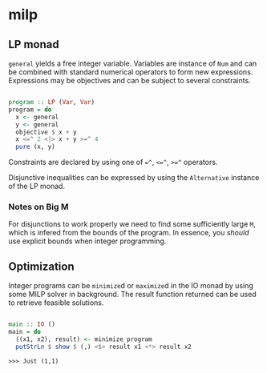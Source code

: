 # milp

## LP monad

`general` yields a free integer variable. Variables are instance of `Num` and can be combined with standard numerical operators to form new expressions. Expressions may be objectives and can be subject to several constraints.

```haskell

program :: LP (Var, Var)
program = do
  x <- general
  y <- general
  objective $ x + y
  x <=^ 2 <|> x + y >=^ 4
  pure (x, y)

```

Constraints are declared by using one of `=^`, `<=^`, `>=^` operators.

Disjunctive inequalities can be expressed by using the `Alternative` instance of the LP monad.

### Notes on Big M

For disjunctions to work properly we need to find some sufficiently large `M`, which is infered from the bounds of the program. In essence, you *should* use explicit bounds when integer programming.


## Optimization

Integer programs can be `minimize`d or `maximize`d in the IO monad by using some MILP solver in background.
The result function returned can be used to retrieve feasible solutions.

```haskell

main :: IO ()
main = do
  ((x1, x2), result) <- minimize program
  putStrLn $ show $ (,) <$> result x1 <*> result x2

```

` >>> Just (1,1) `  
